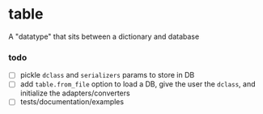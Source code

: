 # table
A "datatype" that sits between a dictionary and database

### todo
- [ ] pickle `dclass` and `serializers` params to store in DB
- [ ] add `table.from_file` option to load a DB, give the user the `dclass`, and initialize the adapters/converters
- [ ] tests/documentation/examples
